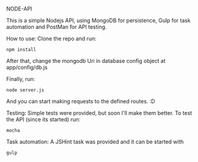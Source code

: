NODE-API

This is a simple Nodejs API, using MongoDB for persistence, Gulp for task automation and PostMan for API testing.


How to use:
Clone the repo and run: 

	npm install

After that, change the mongodb Uri in database config object at app/config/db.js

Finally, run:

	node server.js

And you can start making requests to the defined routes. :D


Testing:
Simple tests were provided, but soon I'll make them better.
To test the API (since its started) run:

	mocha

Task automation:
A JSHint task was provided and it can be started with

	gulp


